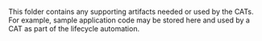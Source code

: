 This folder contains any supporting artifacts needed or used by the CATs.
For example, sample application code may be stored here and used by a CAT as part of the lifecycle automation.